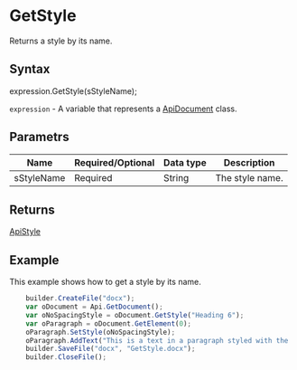 # GetStyle

Returns a style by its name.

## Syntax

expression.GetStyle(sStyleName);

`expression` - A variable that represents a [ApiDocument](../ApiDocument.md) class.

## Parametrs

| **Name** | **Required/Optional** | **Data type** | **Description** |
| ------------- | ------------- | ------------- | ------------- |
| sStyleName | Required | String | The style name. |

## Returns

[ApiStyle](../../ApiStyle/ApiStyle.md)

## Example

This example shows how to get a style by its name.

```javascript
	builder.CreateFile("docx");
	var oDocument = Api.GetDocument();
	var oNoSpacingStyle = oDocument.GetStyle("Heading 6");
	var oParagraph = oDocument.GetElement(0);
	oParagraph.SetStyle(oNoSpacingStyle);
	oParagraph.AddText("This is a text in a paragraph styled with the 'Heading 6' style.");
	builder.SaveFile("docx", "GetStyle.docx");
	builder.CloseFile();
```